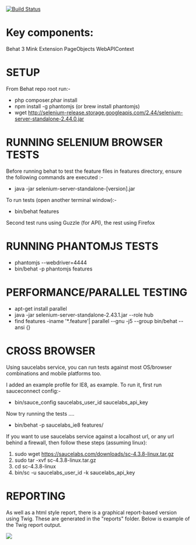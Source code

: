 [![Build Status](https://travis-ci.org/jaffamonkey/behat-3-kickstart.svg?branch=master)](https://travis-ci.org/jaffamonkey/behat-3-kickstart)

Key components:
==============
Behat 3
Mink Extension
PageObjects
WebAPIContext

SETUP
==============

From Behat repo root run:-
* php composer.phar install
* npm install -g phantomjs (or brew install phantomjs)
* wget http://selenium-release.storage.googleapis.com/2.44/selenium-server-standalone-2.44.0.jar

RUNNING SELENIUM BROWSER TESTS
==============================

Before running behat to test the feature files in features directory, ensure the following commands are executed :-
* java -jar selenium-server-standalone-[version].jar

To run tests (open another terminal window):-
* bin/behat features

Second test runs using Guzzle (for API), the rest using Firefox

RUNNING PHANTOMJS TESTS
=======================

* phantomjs --webdriver=4444
* bin/behat -p phantomjs features


PERFORMANCE/PARALLEL TESTING
============================

* apt-get install parallel
* java -jar selenium-server-standalone-2.43.1.jar --role hub
* find features -iname '*.feature'|  parallel --gnu -j5 --group bin/behat --ansi {}


CROSS BROWSER
============

Using saucelabs service, you can run tests against most OS/browser combinations and mobile platforms too.

I added an example profile for IE8, as example.  To run it, first run sauceconnect config:-

* bin/sauce_config saucelabs_user_id saucelabs_api_key

Now try running the tests ....

* bin/behat -p saucelabs_ie8 features/

If you want to use saucelabs service against a localhost url, or any url behind a firewall, then follow these steps (assuming linux):

1. sudo wget https://saucelabs.com/downloads/sc-4.3.8-linux.tar.gz
2. sudo tar -xvf sc-4.3.8-linux.tar.gz
3. cd sc-4.3.8-linux
4. bin/sc -u saucelabs_user_id -k saucelabs_api_key


REPORTING
============

As well as a html style report, there is a graphical report-based version using Twig.  These are generated in the "reports" folder.  Below is example of the Twig report output.

<img src="http://jaffamonkey.com/wp-content/uploads/2015/05/Screen-Shot-2015-05-20-at-03.30.51.png" style="max-width:100%;">

